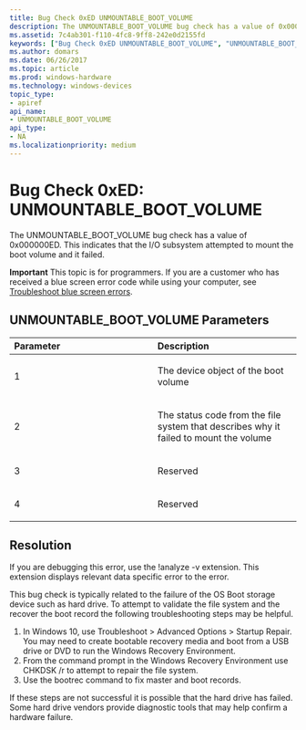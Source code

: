 ```yaml
---
title: Bug Check 0xED UNMOUNTABLE_BOOT_VOLUME
description: The UNMOUNTABLE_BOOT_VOLUME bug check has a value of 0x000000ED. This indicates that the I/O subsystem attempted to mount the boot volume and it failed.
ms.assetid: 7c4ab301-f110-4fc8-9ff8-242e0d2155fd
keywords: ["Bug Check 0xED UNMOUNTABLE_BOOT_VOLUME", "UNMOUNTABLE_BOOT_VOLUME"]
ms.author: domars
ms.date: 06/26/2017
ms.topic: article
ms.prod: windows-hardware
ms.technology: windows-devices
topic_type:
- apiref
api_name:
- UNMOUNTABLE_BOOT_VOLUME
api_type:
- NA
ms.localizationpriority: medium
---
```


# Bug Check 0xED: UNMOUNTABLE\_BOOT\_VOLUME


The UNMOUNTABLE\_BOOT\_VOLUME bug check has a value of 0x000000ED. This indicates that the I/O subsystem attempted to mount the boot volume and it failed.

**Important** This topic is for programmers. If you are a customer who has received a blue screen error code while using your computer, see [Troubleshoot blue screen errors](http://windows.microsoft.com/windows-10/troubleshoot-blue-screen-errors).

## UNMOUNTABLE\_BOOT\_VOLUME Parameters


<table>
<colgroup>
<col width="50%" />
<col width="50%" />
</colgroup>
<thead>
<tr class="header">
<th align="left">Parameter</th>
<th align="left">Description</th>
</tr>
</thead>
<tbody>
<tr class="odd">
<td align="left"><p>1</p></td>
<td align="left"><p>The device object of the boot volume</p></td>
</tr>
<tr class="even">
<td align="left"><p>2</p></td>
<td align="left"><p>The status code from the file system that describes why it failed to mount the volume</p></td>
</tr>
<tr class="odd">
<td align="left"><p>3</p></td>
<td align="left"><p>Reserved</p></td>
</tr>
<tr class="even">
<td align="left"><p>4</p></td>
<td align="left"><p>Reserved</p></td>
</tr>
</tbody>
</table>

Resolution
----------

If you are debugging this error, use the !analyze -v extension. This extension displays relevant data specific error to the error.

This bug check is typically related to the failure of the OS Boot storage device such as hard drive. To attempt to validate the file system and the recover the boot record the following troubleshooting steps may be helpful.  

1. In Windows 10, use Troubleshoot > Advanced Options > Startup Repair. You may need to create bootable recovery media and boot from a USB drive or DVD to run the Windows Recovery Environment.
2. From the command prompt in the Windows Recovery Environment use CHKDSK /r to attempt to repair the file system.  
3. Use the bootrec command to fix master and boot records.    

If these steps are not successful it is possible that the hard drive has failed. Some hard drive vendors provide diagnostic tools that may help confirm a hardware failure.




 

 

 




